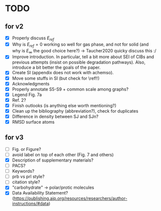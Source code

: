 # TODO

## for v2

- [x] Properly discuss $E_{ref}$
- [x] Why is $E_{ref} = 0$ working so well for gas phase, and not for solid (and why is $E_\infty$ the good choice here?) → Taucher2020 quicky discuss this :/
- [x] Improve introduction. In particular, tell a bit more about SEI of CIBs and previous attempts (insist on possible degradation pathways). Also, introduce a bit better the goals of the paper.
- [x] Create SI (appendix does not work with achemso).
- [x] Move some stuffs in SI (but check for \ref!!)
- [x] Acknowledgments
- [x] Properly annotate S5-S9 + common scale among graphs?
- [x] Legend Fig. 7a
- [x] Ref. 2?
- [x] Finish outlooks (is anything else worth mentioning?)
- [x] Clean up the bibliography (abbreviation?), check for duplicates
- [x] Difference in density between SJ and SJn?
- [x] RMSD surface atoms

## for v3

- [ ] Fig. or Figure?
- [ ] avoid label on top of each other (Fig. 7 and others)
- [x] Description of supplementary materials?
- [ ] PACS?
- [ ] Keywords?
- [ ] prb vs prl style?
- [ ] citation style?
- [x] "carbohydrate" → polar/protic molecules
- [x] Data Availability Statement? (https://publishing.aip.org/resources/researchers/author-instructions/#data)
